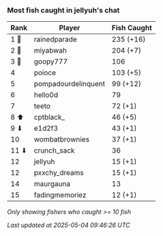 ### Most fish caught in jellyuh's chat
| Rank | Player | Fish Caught |
|------|--------|-----------|
| 1 🥇  | rainedparade  | 235 (+16) |
| 2 🥈  | miyabwah  | 204 (+7) |
| 3 🥉  | goopy777  | 106 |
| 4  | poioce  | 103 (+5) |
| 5  | pompadourdelinquent  | 99 (+12) |
| 6  | hello0d  | 79 |
| 7  | teeto  | 72 (+1) |
| 8 ⬆ | cptblack_  | 46 (+5) |
| 9 ⬇ | e1d2f3  | 43 (+1) |
| 10  | wombatbrownies  | 37 (+1) |
| 11 ⬇ | crunch_sack  | 36 |
| 12  | jellyuh  | 15 (+1) |
| 12  | pxxchy_dreams  | 15 (+1) |
| 14  | maurgauna  | 13 |
| 15  | fadingmemoriez  | 12 (+1) |

_Only showing fishers who caught >= 10 fish_

_Last updated at 2025-05-04 09:46:26 UTC_